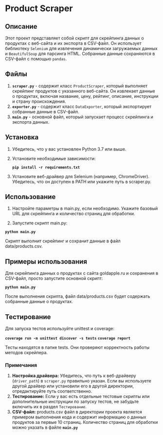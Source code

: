 # Product Scraper

## Описание

Этот проект представляет собой скрипт для скрейпинга данных о продуктах с веб-сайта и их экспорта в CSV-файл. Он использует библиотеку `Selenium` для извлечения динамически загружаемых данных и `BeautifulSoup` для парсинга HTML. Собранные данные сохраняются в CSV-файл с помощью `pandas`.

## Файлы

1. **`scraper.py`** - содержит класс `ProductScraper`, который выполняет скрейпинг продуктов с указанного веб-сайта. Он извлекает данные о продуктах, включая название, цену, рейтинг, описание, инструкции и страну происхождения.
2. **`exporter.py`** - содержит класс `DataExporter`, который экспортирует собранные данные в CSV-файл.
3. **`main.py`** - основной файл, который запускает процесс скрейпинга и экспорта данных.

## Установка

1. Убедитесь, что у вас установлен Python 3.7 или выше.
2. Установите необходимые зависимости:

   **`pip install -r requirements.txt`**

3. Установите веб-драйвер для Selenium (например, ChromeDriver). Убедитесь, что он доступен в PATH или укажите путь в scraper.py.

## Использование
1. Настройте параметры в main.py, если необходимо. Укажите базовый URL для скрейпинга и количество страниц для обработки.

2. Запустите скрипт main.py:

**`python main.py`**

Скрипт выполнит скрейпинг и сохранит данные в файл data/products.csv.

## Примеры использования
Для скрейпинга данных о продуктах с сайта goldapple.ru и сохранения в CSV-файл, просто запустите основной скрипт:

**`python main.py`**

После выполнения скрипта, файл data/products.csv будет содержать собранные данные о продуктах.

## Тестирование
Для запуска тестов используйте unittest и coverage:

**`coverage run -m unittest discover -s tests`**
**`coverage report`**

Тесты находятся в папке tests. Они проверяют корректность работы методов скрейпера.

### Примечания

1. **Настройка драйвера:** Убедитесь, что путь к веб-драйверу (`driver_path`) в `scraper.py` правильно указан. Если вы используете другой драйвер или установили его в другой директории, отредактируйте путь соответственно.
2. **Тестирование:** Если у вас есть отдельные тестовые скрипты или дополнительные инструкции по запуску тестов, не забудьте включить их в раздел `Тестирование`.
3. **CSV-файл:** products.csv файл в директории проекта является примером выполнения кода и содержит информацию о данных продуктов за первые 10 страниц. Количество страниц для обработки можно указать в файле **`main.py`**
